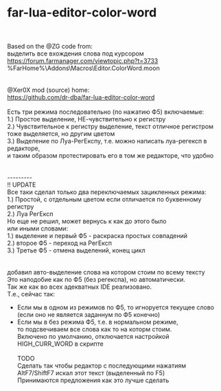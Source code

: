 # far-lua-editor-color-word
<br /><br />
Based on the @ZG code from:<br />
выделить все вхождения слова под курсором<br />
https://forum.farmanager.com/viewtopic.php?t=3733<br />
%FarHome%\Addons\Macros\Editor.ColorWord.moon<br />
<br /><br />
@Xer0X mod (source) home:<br />
https://github.com/dr-dba/far-lua-editor-color-word<br />
<br />
Eсть три режима последовательно (по нажатию Ф5) включаемые:<br />
1.) Простое выделение, НЕ-чувствительно к регистру<br />
2.) Чувствительное к регистру выделение, текст отличное регистром тоже выделяется, но другим цветом<br />
3.) Выделение по Луа-РегЕкспу, т.е. можно написать луа-регексп в редакторе,<br />
и таким образом протестировать его в том же редакторе, что удобно<br />
<br /><br />
---------<br />
!! UPDATE<br />
Все таки сделал только два переключаемых зацикленных режима:<br />
1.) Простой, с отдельным цветом если отличается по буквенному регистру<br />
2.) Луа РегЕксп<br />
Но еще не решил, может вернусь к как до этого было<br />
или иными словами:<br />
1.) выделение и первый Ф5 - раскраска простых совпадений<br />
2.) второе Ф5 - переход на РегЕксп<br />
3.) Третье Ф5 - отмена выделений, конец цикл<br />
<br /><br />
добавил авто-выделение слова на котором стоим по всему тексту<br />
Это наподобие как по Ф5 (без регекспа), но автоматически.<br />
Так же как во всех адекватных IDE реализовано.<br />
Т.е., сейчас так:<br />
* Если мы в одном из режимов по Ф5, то игноруется текущее слово<br />
	(если оно не является заданнум по Ф5 конечно)<br />
* Если мы в без режима Ф5, т.е. в нормальном режиме,<br />
	то подсвечиваем все слова как то на которм стоим.<br />
Включено по умолчанию, отключается настройкой HIGH_CURR_WORD в скрипте
<br /><br />
TODO<br />
Сделать так чтобы редактор с последующими нажатиям AltF7/ShiftF7 искал этот текст (выделенный по F5)<br />
<bold>Принимаются предложения как это лучше сделать</bold><br /><br />
